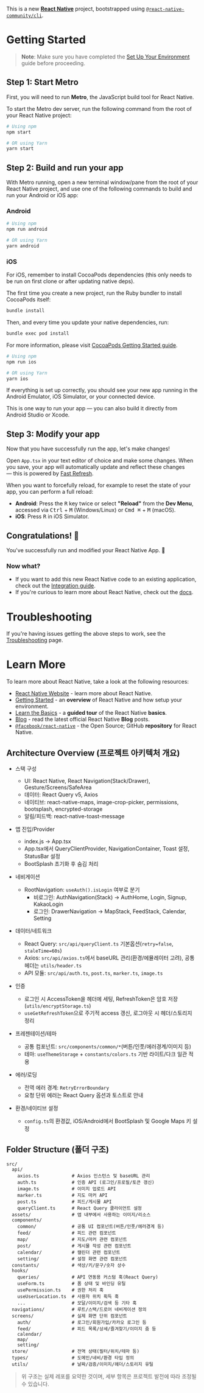 This is a new [**React Native**](https://reactnative.dev) project, bootstrapped using [`@react-native-community/cli`](https://github.com/react-native-community/cli).

# Getting Started

> **Note**: Make sure you have completed the [Set Up Your Environment](https://reactnative.dev/docs/set-up-your-environment) guide before proceeding.

## Step 1: Start Metro

First, you will need to run **Metro**, the JavaScript build tool for React Native.

To start the Metro dev server, run the following command from the root of your React Native project:

```sh
# Using npm
npm start

# OR using Yarn
yarn start
```

## Step 2: Build and run your app

With Metro running, open a new terminal window/pane from the root of your React Native project, and use one of the following commands to build and run your Android or iOS app:

### Android

```sh
# Using npm
npm run android

# OR using Yarn
yarn android
```

### iOS

For iOS, remember to install CocoaPods dependencies (this only needs to be run on first clone or after updating native deps).

The first time you create a new project, run the Ruby bundler to install CocoaPods itself:

```sh
bundle install
```

Then, and every time you update your native dependencies, run:

```sh
bundle exec pod install
```

For more information, please visit [CocoaPods Getting Started guide](https://guides.cocoapods.org/using/getting-started.html).

```sh
# Using npm
npm run ios

# OR using Yarn
yarn ios
```

If everything is set up correctly, you should see your new app running in the Android Emulator, iOS Simulator, or your connected device.

This is one way to run your app — you can also build it directly from Android Studio or Xcode.

## Step 3: Modify your app

Now that you have successfully run the app, let's make changes!

Open `App.tsx` in your text editor of choice and make some changes. When you save, your app will automatically update and reflect these changes — this is powered by [Fast Refresh](https://reactnative.dev/docs/fast-refresh).

When you want to forcefully reload, for example to reset the state of your app, you can perform a full reload:

- **Android**: Press the <kbd>R</kbd> key twice or select **"Reload"** from the **Dev Menu**, accessed via <kbd>Ctrl</kbd> + <kbd>M</kbd> (Windows/Linux) or <kbd>Cmd ⌘</kbd> + <kbd>M</kbd> (macOS).
- **iOS**: Press <kbd>R</kbd> in iOS Simulator.

## Congratulations! :tada:

You've successfully run and modified your React Native App. :partying_face:

### Now what?

- If you want to add this new React Native code to an existing application, check out the [Integration guide](https://reactnative.dev/docs/integration-with-existing-apps).
- If you're curious to learn more about React Native, check out the [docs](https://reactnative.dev/docs/getting-started).

# Troubleshooting

If you're having issues getting the above steps to work, see the [Troubleshooting](https://reactnative.dev/docs/troubleshooting) page.

# Learn More

To learn more about React Native, take a look at the following resources:

- [React Native Website](https://reactnative.dev) - learn more about React Native.
- [Getting Started](https://reactnative.dev/docs/environment-setup) - an **overview** of React Native and how setup your environment.
- [Learn the Basics](https://reactnative.dev/docs/getting-started) - a **guided tour** of the React Native **basics**.
- [Blog](https://reactnative.dev/blog) - read the latest official React Native **Blog** posts.
- [`@facebook/react-native`](https://github.com/facebook/react-native) - the Open Source; GitHub **repository** for React Native.

## Architecture Overview (프로젝트 아키텍처 개요)

- 스택 구성
  - UI: React Native, React Navigation(Stack/Drawer), Gesture/Screens/SafeArea
  - 데이터: React Query v5, Axios
  - 네이티브: react-native-maps, image-crop-picker, permissions, bootsplash, encrypted-storage
  - 알림/피드백: react-native-toast-message

- 앱 진입/Provider
  - index.js → App.tsx
  - App.tsx에서 QueryClientProvider, NavigationContainer, Toast 설정, StatusBar 설정
  - BootSplash 초기화 후 숨김 처리

- 네비게이션
  - RootNavigation: `useAuth().isLogin` 여부로 분기
    - 비로그인: AuthNavigation(Stack) → AuthHome, Login, Signup, KakaoLogin
    - 로그인: DrawerNavigation → MapStack, FeedStack, Calendar, Setting

- 데이터/네트워크
  - React Query: `src/api/queryClient.ts` 기본옵션(`retry=false`, `staleTime=60s`)
  - Axios: `src/api/axios.ts`에서 baseURL 관리(환경/에뮬레이터 고려), 공통 헤더는 `utils/header.ts`
  - API 모듈: `src/api/auth.ts`, `post.ts`, `marker.ts`, `image.ts`

- 인증
  - 로그인 시 AccessToken을 헤더에 세팅, RefreshToken은 암호 저장(`utils/encryptStorage.ts`)
  - `useGetRefreshToken`으로 주기적 access 갱신, 로그아웃 시 헤더/스토리지 정리

- 프레젠테이션/테마
  - 공통 컴포넌트: `src/components/common/*`(버튼/인풋/에러경계/이미지 등)
  - 테마: `useThemeStorage` + `constants/colors.ts` 기반 라이트/다크 일관 적용

- 에러/로딩
  - 전역 에러 경계: `RetryErrorBoundary`
  - 요청 단위 에러는 React Query 옵션과 토스트로 안내

- 환경/네이티브 설정
  - `config.ts`의 환경값, iOS/Android에서 BootSplash 및 Google Maps 키 설정

## Folder Structure (폴더 구조)

```text
src/
  api/
    axios.ts            # Axios 인스턴스 및 baseURL 관리
    auth.ts             # 인증 API (로그인/프로필/토큰 갱신)
    image.ts            # 이미지 업로드 API
    marker.ts           # 지도 마커 API
    post.ts             # 피드/게시물 API
    queryClient.ts      # React Query 클라이언트 설정
  assets/               # 앱 내부에서 사용하는 이미지/리소스
  components/
    common/             # 공통 UI 컴포넌트(버튼/인풋/에러경계 등)
    feed/               # 피드 관련 컴포넌트
    map/                # 지도/마커 관련 컴포넌트
    post/               # 게시물 작성 관련 컴포넌트
    calendar/           # 캘린더 관련 컴포넌트
    setting/            # 설정 화면 관련 컴포넌트
  constants/            # 색상/키/문구/숫자 상수
  hooks/
    queries/            # API 연동용 커스텀 훅(React Query)
    useForm.ts          # 폼 상태 및 바인딩 유틸
    usePermission.ts    # 권한 처리 훅
    useUserLocation.ts  # 사용자 위치 획득 훅
    ...                 # 모달/이미지/검색 등 기타 훅
  navigations/          # 루트/스택/드로어 네비게이션 정의
  screens/              # 실제 화면 단위 컴포넌트
    auth/               # 로그인/회원가입/카카오 로그인 등
    feed/               # 피드 목록/상세/즐겨찾기/이미지 줌 등
    calendar/
    map/
    setting/
  store/                # 전역 상태(필터/위치/테마 등)
  types/                # 도메인/네비/환경 타입 정의
  utils/                # 날짜/검증/이미지/헤더/스토리지 유틸
```

> 위 구조는 실제 레포를 요약한 것이며, 세부 항목은 프로젝트 발전에 따라 조정될 수 있습니다.
